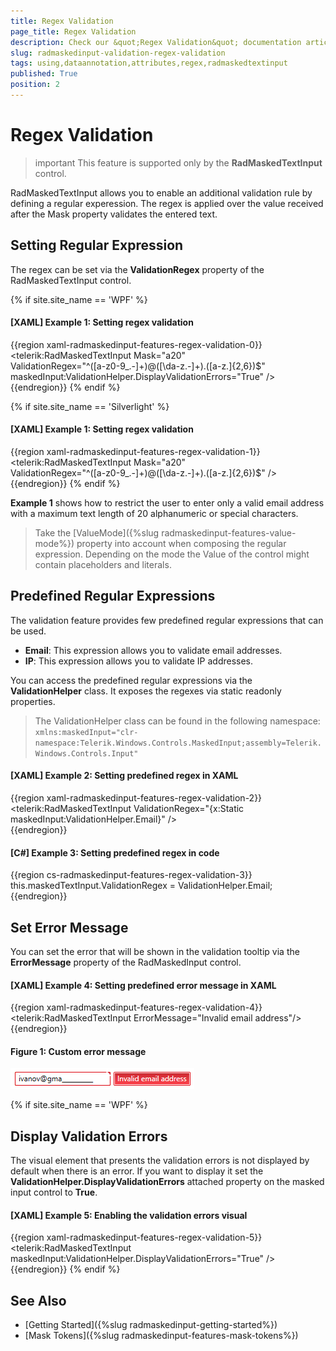 ```yaml
---
title: Regex Validation
page_title: Regex Validation
description: Check our &quot;Regex Validation&quot; documentation article for the RadMaskedInput {{ site.framework_name }} control.
slug: radmaskedinput-validation-regex-validation
tags: using,dataannotation,attributes,regex,radmaskedtextinput
published: True
position: 2
---
```


# Regex Validation

>important This feature is supported only by the __RadMaskedTextInput__ control.

RadMaskedTextInput allows you to enable an additional validation rule by defining a regular experession. The regex is applied over the value received after the Mask property validates the entered text.

## Setting Regular Expression

The regex can be set via the __ValidationRegex__ property of the RadMaskedTextInput control.

{% if site.site_name == 'WPF' %}
#### __[XAML] Example 1: Setting regex validation__
{{region xaml-radmaskedinput-features-regex-validation-0}}
	<telerik:RadMaskedTextInput Mask="a20"                                    
								ValidationRegex="^([a-z0-9_\.-]+)@([\da-z\.-]+)\.([a-z\.]{2,6})$" 
								maskedInput:ValidationHelper.DisplayValidationErrors="True"  />		
{{endregion}}
{% endif %}


{% if site.site_name == 'Silverlight' %}
#### __[XAML] Example 1: Setting regex validation__
{{region xaml-radmaskedinput-features-regex-validation-1}}
	<telerik:RadMaskedTextInput Mask="a20"                                    
								ValidationRegex="^([a-z0-9_\.-]+)@([\da-z\.-]+)\.([a-z\.]{2,6})$" />		
{{endregion}}
{% endif %}
							
__Example 1__ shows how to restrict the user to enter only a valid email address with a maximum text length of 20 alphanumeric or special characters.
							
> Take the [ValueMode]({%slug radmaskedinput-features-value-mode%}) property into account when composing the regular expression. Depending on the mode the Value of the control might contain placeholders and literals.

## Predefined Regular Expressions

The validation feature provides few predefined regular expressions that can be used.

* __Email__: This expression allows you to validate email addresses.
* __IP__: This expression allows you to validate IP addresses.

You can access the predefined regular expressions via the __ValidationHelper__ class. It exposes the regexes via static readonly properties. 

> The ValidationHelper class can be found in the following namespace: `xmlns:maskedInput="clr-namespace:Telerik.Windows.Controls.MaskedInput;assembly=Telerik.Windows.Controls.Input"`

#### __[XAML] Example 2: Setting predefined regex in XAML__
{{region xaml-radmaskedinput-features-regex-validation-2}}
	<telerik:RadMaskedTextInput ValidationRegex="{x:Static maskedInput:ValidationHelper.Email}" />		
{{endregion}}

#### __[C#] Example 3: Setting predefined regex in code__
{{region cs-radmaskedinput-features-regex-validation-3}}
	this.maskedTextInput.ValidationRegex = ValidationHelper.Email;
{{endregion}}

## Set Error Message

You can set the error that will be shown in the validation tooltip via the __ErrorMessage__ property of the RadMaskedInput control.

#### __[XAML] Example 4: Setting predefined error message in XAML__
{{region xaml-radmaskedinput-features-regex-validation-4}}
	<telerik:RadMaskedTextInput ErrorMessage="Invalid email address"/>
{{endregion}}

#### __Figure 1: Custom error message__
![{{ site.framework_name }} RadMaskedInput Custom error message](images/radmaskedinput-features-regex-validation-0.png)

{% if site.site_name == 'WPF' %}
## Display Validation Errors

The visual element that presents the validation errors is not displayed by default when there is an error. If you want to display it set the __ValidationHelper.DisplayValidationErrors__ attached property on the masked input control to __True__.

#### __[XAML] Example 5: Enabling the validation errors visual__
{{region xaml-radmaskedinput-features-regex-validation-5}}
	<telerik:RadMaskedTextInput maskedInput:ValidationHelper.DisplayValidationErrors="True"  />
{{endregion}}
{% endif %}

## See Also
* [Getting Started]({%slug radmaskedinput-getting-started%})
* [Mask Tokens]({%slug radmaskedinput-features-mask-tokens%})


